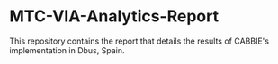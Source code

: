 MTC-VIA-Analytics-Report
========================

This repository contains the report that details the results of CABBIE's implementation in Dbus, Spain.
